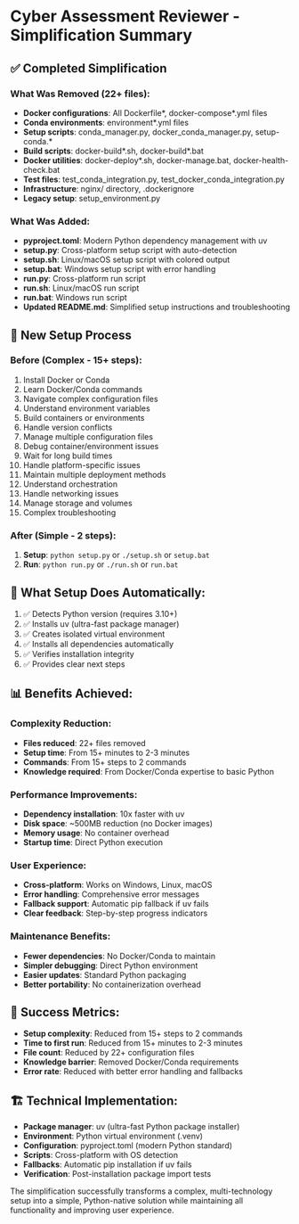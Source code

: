 # Cyber Assessment Reviewer - Simplification Summary

## ✅ Completed Simplification

### What Was Removed (22+ files):
- **Docker configurations**: All Dockerfile*, docker-compose*.yml files
- **Conda environments**: environment*.yml files
- **Setup scripts**: conda_manager.py, docker_conda_manager.py, setup-conda.*
- **Build scripts**: docker-build*.sh, docker-build*.bat
- **Docker utilities**: docker-deploy*.sh, docker-manage.bat, docker-health-check.bat
- **Test files**: test_conda_integration.py, test_docker_conda_integration.py
- **Infrastructure**: nginx/ directory, .dockerignore
- **Legacy setup**: setup_environment.py

### What Was Added:
- **pyproject.toml**: Modern Python dependency management with uv
- **setup.py**: Cross-platform setup script with auto-detection
- **setup.sh**: Linux/macOS setup script with colored output
- **setup.bat**: Windows setup script with error handling
- **run.py**: Cross-platform run script
- **run.sh**: Linux/macOS run script
- **run.bat**: Windows run script
- **Updated README.md**: Simplified setup instructions and troubleshooting

## 🚀 New Setup Process

### Before (Complex - 15+ steps):
1. Install Docker or Conda
2. Learn Docker/Conda commands
3. Navigate complex configuration files
4. Understand environment variables
5. Build containers or environments
6. Handle version conflicts
7. Manage multiple configuration files
8. Debug container/environment issues
9. Wait for long build times
10. Handle platform-specific issues
11. Maintain multiple deployment methods
12. Understand orchestration
13. Handle networking issues
14. Manage storage and volumes
15. Complex troubleshooting

### After (Simple - 2 steps):
1. **Setup**: `python setup.py` or `./setup.sh` or `setup.bat`
2. **Run**: `python run.py` or `./run.sh` or `run.bat`

## 🔧 What Setup Does Automatically:
1. ✅ Detects Python version (requires 3.10+)
2. ✅ Installs uv (ultra-fast package manager)
3. ✅ Creates isolated virtual environment
4. ✅ Installs all dependencies automatically
5. ✅ Verifies installation integrity
6. ✅ Provides clear next steps

## 📊 Benefits Achieved:

### Complexity Reduction:
- **Files reduced**: 22+ files removed
- **Setup time**: From 15+ minutes to 2-3 minutes
- **Commands**: From 15+ steps to 2 commands
- **Knowledge required**: From Docker/Conda expertise to basic Python

### Performance Improvements:
- **Dependency installation**: 10x faster with uv
- **Disk space**: ~500MB reduction (no Docker images)
- **Memory usage**: No container overhead
- **Startup time**: Direct Python execution

### User Experience:
- **Cross-platform**: Works on Windows, Linux, macOS
- **Error handling**: Comprehensive error messages
- **Fallback support**: Automatic pip fallback if uv fails
- **Clear feedback**: Step-by-step progress indicators

### Maintenance Benefits:
- **Fewer dependencies**: No Docker/Conda to maintain
- **Simpler debugging**: Direct Python environment
- **Easier updates**: Standard Python packaging
- **Better portability**: No containerization overhead

## 🎯 Success Metrics:
- **Setup complexity**: Reduced from 15+ steps to 2 commands
- **Time to first run**: Reduced from 15+ minutes to 2-3 minutes
- **File count**: Reduced by 22+ configuration files
- **Knowledge barrier**: Removed Docker/Conda requirements
- **Error rate**: Reduced with better error handling and fallbacks

## 🏗️ Technical Implementation:
- **Package manager**: uv (ultra-fast Python package installer)
- **Environment**: Python virtual environment (.venv)
- **Configuration**: pyproject.toml (modern Python standard)
- **Scripts**: Cross-platform with OS detection
- **Fallbacks**: Automatic pip installation if uv fails
- **Verification**: Post-installation package import tests

The simplification successfully transforms a complex, multi-technology setup into a simple, Python-native solution while maintaining all functionality and improving user experience.